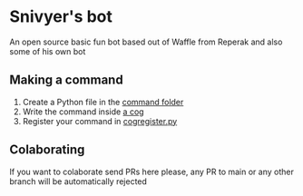 # Snivyer's bot
An open source basic fun bot based out of Waffle from Reperak and also some of his own bot

## Making a command
1. Create a Python file in the [command folder](commands)
2. Write the command inside [a cog](https://discordpy.readthedocs.io/en/latest/ext/commands/cogs.html)
3. Register your command in [cogregister.py](cogregister.py)

## Colaborating
If you want to colaborate send PRs here please, any PR to main or any other branch will be automatically rejected